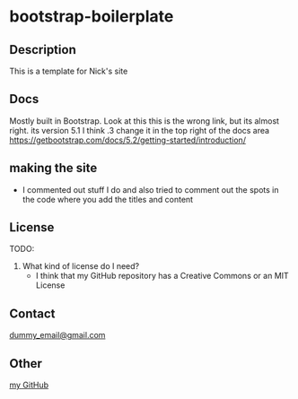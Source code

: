 # bootstrap-boilerplate

## Description
This is a template for Nick's site

## Docs
Mostly built in Bootstrap. Look at this
this is the wrong link, but its almost right. its version 5.1 I think .3 change it in the top right of the docs area
https://getbootstrap.com/docs/5.2/getting-started/introduction/

## making the site
- I commented out stuff I do and also tried to comment out the spots in the code where you add the titles and content

## License
TODO: 
1. What kind of license do I need? 
    - I think that my GitHub repository has a Creative Commons or an MIT License

## Contact
dummy_email@gmail.com



## Other
[my GitHub](https://github.com/ngantzler/ngantzler.git)
